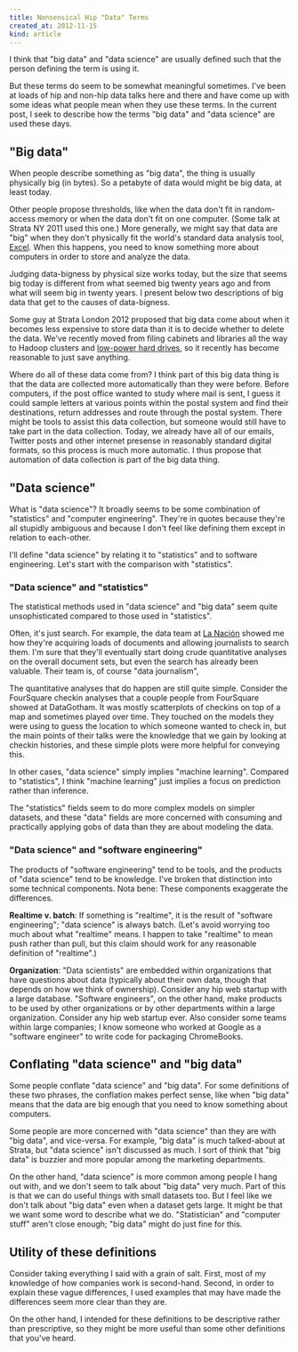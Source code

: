 ```yaml
---
title: Nonsensical Hip "Data" Terms
created_at: 2012-11-15
kind: article
---
```

I think that "big data" and "data science" are usually defined such that the
person defining the term is using it.

But these terms do seem to be somewhat meaningful sometimes. I've been at loads
of hip and non-hip data talks here and there and have come up with some ideas
what people mean when they use these terms. In the current post, I seek to
describe how the terms "big data" and "data science" are used these days.

## "Big data"
When people describe something as "big data", the thing is usually physically
big (in bytes). So a petabyte of data would might be big data, at least today.

Other people propose thresholds, like when the data don't fit in random-access
memory or when the data don't fit on one computer. (Some talk at Strata NY 2011
used this one.) More generally, we might say that data are "big" when they
don't physically fit the world's standard data analysis tool, [Excel](http://blog.scraperwiki.com/2012/07/31/do-all-analysts-use-excel/).
When this happens, you need to know something more about computers in order to
store and analyze the data.

Judging data-bigness by physical size works today, but the size that seems big
today is different from what seemed big twenty years ago and from what will
seem big in twenty years. I present below two descriptions of big data that
get to the causes of data-bigness.

Some guy at Strata London 2012 proposed that big data come about when it
becomes less expensive to store data than it is to decide whether to delete
the data. We've recently moved from filing cabinets and libraries all the
way to Hadoop clusters and
[low-power hard drives](http://aws.amazon.com/glacier/), so it recently has
become reasonable to just save anything.

Where do all of these data come from? I think part of this big data thing is
that the data are collected more automatically than they were before. Before
computers, if the post office wanted to study where mail is sent, I guess it
could sample letters at various points within the postal system and find their
destinations, return addresses and route through the postal system. There
might be tools to assist this data collection, but someone would still have
to take part in the data collection. Today, we already have all of our emails,
Twitter posts and other internet presense in reasonably standard digital
formats, so this process is much more automatic. I thus propose that automation
of data collection is part of the big data thing.

## "Data science"
What is "data science"? It broadly seems to be some combination of "statistics"
and "computer engineering". They're in quotes because they're all stupidly
ambiguous and because I don't feel like defining them except in relation to
each-other.

I'll define "data science" by relating it to "statistics" and to software
engineering. Let's start with the comparison with "statistics".

### "Data science" and "statistics"
The statistical methods used in "data science" and "big data" seem quite
unsophisticated compared to those used in "statistics".

Often, it's just search. For example, the data team at [La Nación]()
showed me how they're acquiring loads of documents and allowing journalists to
search them. I'm sure that they'll eventually start doing crude quantitative
analyses on the overall document sets, but even the search has already been
valuable. Their team is, of course "data journalism", 

The quantitative analyses that do happen are still quite simple. Consider
the FourSquare checkin analyses that a couple people from FourSquare showed at
DataGotham. It was mostly scatterplots of checkins on top of a map and
sometimes played over time. They touched on the models they were using to
guess the location to which someone wanted to check in, but the main points of
their talks were the knowledge that we gain by looking at checkin histories,
and these simple plots were more helpful for conveying this.

In other cases, "data science" simply implies "machine learning". Compared to
"statistics", I think "machine learning" just implies a focus on prediction
rather than inference.

The "statistics" fields seem to do more complex models on simpler datasets,
and these "data" fields are more concerned with consuming and practically
applying gobs of data than they are about modeling the data.

### "Data science" and "software engineering"
The products of "software engineering" tend to be tools, and the products of
"data science" tend to be knowledge. I've broken that distinction into some
technical components. Nota bene: These components exaggerate the differences.

**Realtime v. batch**: If something is "realtime", it is the result of
"software engineering"; "data science" is always batch. (Let's avoid worrying
too much about what "realtime" means. I happen to take "realtime" to mean push
rather than pull, but this claim should work for any reasonable definition of
"realtime".)

**Organization**: "Data scientists" are embedded within organizations that have
questions about data (typically about their own data, though that depends on
how we think of ownership). Consider any hip web startup with a large database.
"Software engineers", on the other hand, make products to be used by other
organizations or by other departments within a large organization. Consider
any hip web startup ever. Also consider some teams within large companies; I
know someone who worked at Google as a "software engineer" to write code for
packaging ChromeBooks.

## Conflating "data science" and "big data"
Some people conflate "data science" and "big data". For some definitions of
these two phrases, the conflation makes perfect sense, like when "big data"
means that the data are big enough that you need to know something about
computers.

Some people are more concerned with "data science" than they are with "big
data", and vice-versa. For example, "big data" is much talked-about at Strata,
but "data science" isn't discussed as much. I sort of think that "big data"
is buzzier and more popular among the marketing departments.

On the other hand, "data science" is more common among people I hang out with,
and we don't seem to talk about "big data" very much. Part of this is that we
can do useful things with small datasets too. But I feel like we don't talk
about "big data" even when a dataset gets large. It might be that we want some
word to describe what we do. "Statistician" and "computer stuff" aren't close
enough; "big data" might do just fine for this.

## Utility of these definitions
Consider taking everything I said with a grain of salt. First, most of my
knowledge of how companies work is second-hand. Second, in order to explain
these vague differences, I used examples that may have made the differences
seem more clear than they are.

On the other hand, I intended for these definitions to be descriptive rather
than prescriptive, so they might be more useful than some other definitions
that you've heard.
